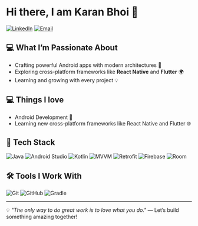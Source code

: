 # Hi there, I am Karan Bhoi 👋

[![LinkedIn](https://img.shields.io/badge/LinkedIn-KaranBhoi-blue)](https://www.linkedin.com/in/karan-bhoi-84708b209/)
[![Email](https://img.shields.io/badge/Email-bhoikaran135@gmail.com-red)](mailto:bhoikaran135@gmail.com)


## 💻 What I’m Passionate About
- Crafting powerful Android apps with modern architectures 📱
- Exploring cross-platform frameworks like **React Native** and **Flutter** 🌍
- Learning and growing with every project 💡


## 💻 Things I love
- Android Development 📱
- Learning new cross-platform frameworks like React Native and Flutter 🌐

## 🔧 Tech Stack
![Java](https://img.shields.io/badge/-Java-007396?style=flat&logo=java&logoColor=white)
![Android Studio](https://img.shields.io/badge/-Android_Studio-3DDC84?style=flat&logo=android-studio&logoColor=white)
![Kotlin](https://img.shields.io/badge/-Kotlin-0095D5?style=flat&logo=kotlin&logoColor=white)
![MVVM](https://img.shields.io/badge/-MVVM-blueviolet?style=flat)
![Retrofit](https://img.shields.io/badge/-Retrofit-007AFF?style=flat)
![Firebase](https://img.shields.io/badge/-Firebase-FFCA28?style=flat&logo=firebase&logoColor=white)
![Room](https://img.shields.io/badge/-Room-4479A1?style=flat&logo=room&logoColor=white)

## 🛠 Tools I Work With
![Git](https://img.shields.io/badge/-Git-F05032?style=flat&logo=git&logoColor=white)
![GitHub](https://img.shields.io/badge/-GitHub-181717?style=flat&logo=github)
![Gradle](https://img.shields.io/badge/-Gradle-02303A?style=flat&logo=gradle)

---

💡 *"The only way to do great work is to love what you do."* — Let’s build something amazing together!

